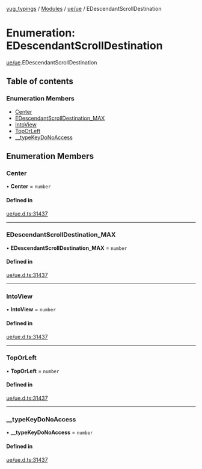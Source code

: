 [yug_typings](../README.md) / [Modules](../modules.md) / [ue/ue](../modules/ue_ue.md) / EDescendantScrollDestination

# Enumeration: EDescendantScrollDestination

[ue/ue](../modules/ue_ue.md).EDescendantScrollDestination

## Table of contents

### Enumeration Members

- [Center](ue_ue.EDescendantScrollDestination.md#center)
- [EDescendantScrollDestination\_MAX](ue_ue.EDescendantScrollDestination.md#edescendantscrolldestination_max)
- [IntoView](ue_ue.EDescendantScrollDestination.md#intoview)
- [TopOrLeft](ue_ue.EDescendantScrollDestination.md#toporleft)
- [\_\_typeKeyDoNoAccess](ue_ue.EDescendantScrollDestination.md#__typekeydonoaccess)

## Enumeration Members

### Center

• **Center** = `number`

#### Defined in

[ue/ue.d.ts:31437](https://github.com/YugMetaverse/yug_typings/blob/25cad34/ue/ue.d.ts#L31437)

___

### EDescendantScrollDestination\_MAX

• **EDescendantScrollDestination\_MAX** = `number`

#### Defined in

[ue/ue.d.ts:31437](https://github.com/YugMetaverse/yug_typings/blob/25cad34/ue/ue.d.ts#L31437)

___

### IntoView

• **IntoView** = `number`

#### Defined in

[ue/ue.d.ts:31437](https://github.com/YugMetaverse/yug_typings/blob/25cad34/ue/ue.d.ts#L31437)

___

### TopOrLeft

• **TopOrLeft** = `number`

#### Defined in

[ue/ue.d.ts:31437](https://github.com/YugMetaverse/yug_typings/blob/25cad34/ue/ue.d.ts#L31437)

___

### \_\_typeKeyDoNoAccess

• **\_\_typeKeyDoNoAccess** = `number`

#### Defined in

[ue/ue.d.ts:31437](https://github.com/YugMetaverse/yug_typings/blob/25cad34/ue/ue.d.ts#L31437)
